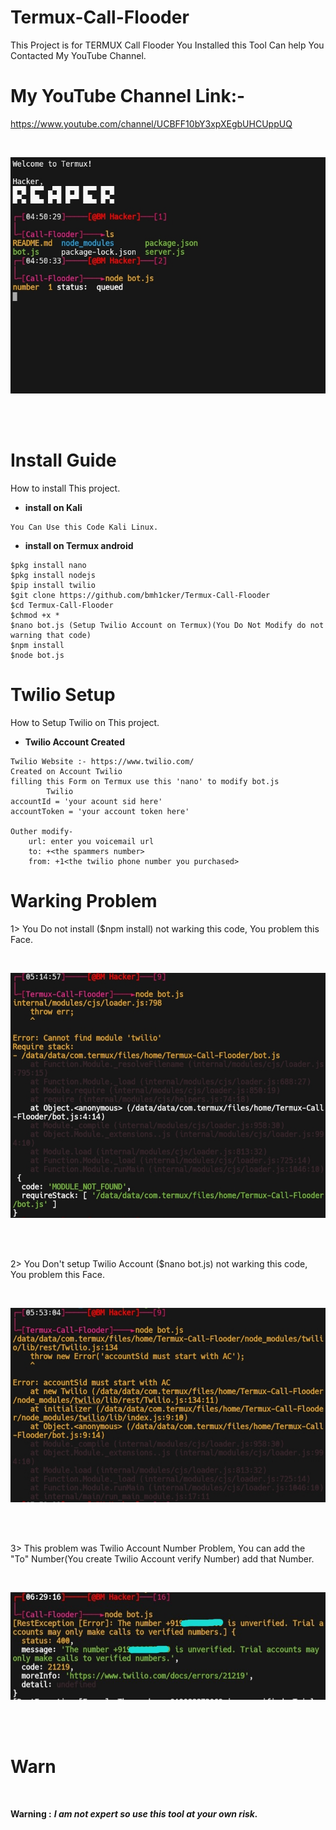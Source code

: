 # Termux-Call-Flooder
This Project is for TERMUX Call Flooder
You Installed this Tool Can help You Contacted My YouTube Channel.

# My YouTube Channel Link:-
https://www.youtube.com/channel/UCBFF10bY3xpXEgbUHCUppUQ

<br>
<p align="center">
<img src="https://github.com/bmh1cker/Termux-Call-Flooder/blob/master/src/Termux%20Call%20Flooder.jpg"/>
</p>
<br><br>

# Install Guide
How to install This project.

* **install on Kali**

```
You Can Use this Code Kali Linux.
```

* **install on Termux android**

```
$pkg install nano
$pkg install nodejs
$pip install twilio
$git clone https://github.com/bmh1cker/Termux-Call-Flooder
$cd Termux-Call-Flooder
$chmod +x *
$nano bot.js (Setup Twilio Account on Termux)(You Do Not Modify do not warning that code)
$npm install
$node bot.js
```

# Twilio Setup
How to Setup Twilio on This project.

* **Twilio Account Created**

```
Twilio Website :- https://www.twilio.com/
Created on Account Twilio
filling this Form on Termux use this 'nano' to modify bot.js
        Twilio 
accountId = 'your acount sid here'
accountToken = 'your account token here'

Outher modify-
    url: enter you voicemail url
    to: +<the spammers number>
    from: +1<the twilio phone number you purchased>
```

# Warking Problem
1> You Do not install ($npm install) not warking this code, You problem this Face. 

<br>
<p align="center">
<img src="https://github.com/bmh1cker/Termux-Call-Flooder/blob/master/src/ProblemDon'tWark.jpg"/>
</p>
<br><br>

2> You Don't setup Twilio Account ($nano bot.js) not warking this code, You problem this Face.

<br>
<p align="center">
<img src="https://github.com/bmh1cker/Termux-Call-Flooder/blob/master/src/TwilioSetup.jpg"/>
</p>
<br><br>

3> This problem was Twilio Account Number Problem, You can add the "To" Number(You create Twilio Account verify Number) add that Number.

<br>
<p align="center">
<img src="https://github.com/bmh1cker/Termux-Call-Flooder/blob/master/src/Twilioprb.jpg"/>
</p>
<br><br>

# Warn
<br>

**Warning :** ***I am not expert so use this tool at your own risk.***

<br/>
